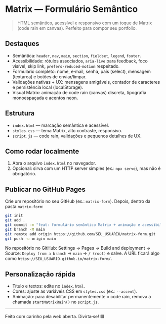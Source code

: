 # Matrix — Formulário Semântico

> HTML semântico, acessível e responsivo com um toque de Matrix (code rain em canvas). Perfeito para compor seu portfolio.

## Destaques

- Semântica: `header`, `nav`, `main`, `section`, `fieldset`, `legend`, `footer`.
- Acessibilidade: rótulos associados, `aria-live` para feedback, foco visível, skip link, `prefers-reduced-motion` respeitado.
- Formulário completo: nome, e‑mail, senha, país (select), mensagem (textarea) e botões de enviar/limpar.
- Validações nativas + UX: mensagens amigáveis, contador de caracteres e persistência local (localStorage).
- Visual Matrix: animação de code rain (canvas) discreta, tipografia monoespaçada e acentos neon.

## Estrutura

- `index.html` — marcação semântica e acessível.
- `styles.css` — tema Matrix, alto contraste, responsivo.
- `script.js` — code rain, validações e pequenos detalhes de UX.

## Como rodar localmente

1. Abra o arquivo `index.html` no navegador.
2. Opcional: sirva com um HTTP server simples (ex.: `npx serve`), mas não é obrigatório.

## Publicar no GitHub Pages

Crie um repositório no seu GitHub (ex.: `matrix-form`). Depois, dentro da pasta `matrix-form`:

```bash
git init
git add .
git commit -m "feat: formulário semântico Matrix + animação e acessibilidade"
git branch -M main
git remote add origin https://github.com/SEU_USUARIO/matrix-form.git
git push -u origin main
```

No repositório no GitHub: Settings → Pages → Build and deployment → Source: `Deploy from a branch` → `main` → `/ (root)` e salve. A URL ficará algo como `https://SEU_USUARIO.github.io/matrix-form/`.

## Personalização rápida

- Título e textos: edite no `index.html`.
- Cores: ajuste as variáveis CSS em `styles.css` (ex.: `--accent`).
- Animação: para desabilitar permanentemente o code rain, remova a chamada `startMatrixRain()` no `script.js`.

---

Feito com carinho pela web aberta. Divirta‑se! 🟩

